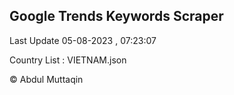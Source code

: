 

## Google Trends Keywords Scraper 
 
Last Update 05-08-2023 , 07:23:07

Country List :
VIETNAM.json



© Abdul Muttaqin 
